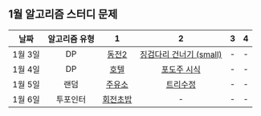 ## 1월 알고리즘 스터디 문제

|  날짜   | 알고리즘 유형 |                       1                            |                                2                                 |  3  |  4  |
| :-----: | :-----------: | :------------------------------------------------: |  :--------------------------------------------------------------: | :-: | :-: |
| 1월 3일 |      DP       |  [동전2](https://www.acmicpc.net/problem/2294)     | [징검다리 건너기 (small)](https://www.acmicpc.net/problem/22869) |  -  |  -  |
| 1월 4일 |      DP       |  [호텔](https://www.acmicpc.net/problem/1106)      |       [포도주 시식](https://www.acmicpc.net/problem/2156)        |  -  |  -  |
| 1월 5일 |     랜덤      |  [주유소](https://www.acmicpc.net/problem/13305)   |       [트리수정](https://www.acmicpc.net/problem/12912)          |  -  |  -  |
| 1월 6일 |    투포인터   |  [회전초밥](https://www.acmicpc.net/problem/15691) |                                     -                            |  -  |  -  |
     
